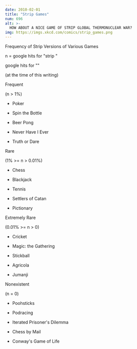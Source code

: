 ```yaml
---
date: 2010-02-01
title: "Strip Games"
num: 696
alt: >-
  HOW ABOUT A NICE GAME OF STRIP GLOBAL THERMONUCLEAR WAR?
img: https://imgs.xkcd.com/comics/strip_games.png
---
```

Frequency of Strip Versions of Various Games

n = google hits for "strip <game name>" 

 google hits for "<game name>"

(at the time of this writing)

Frequent

(n > 1%)

- Poker

- Spin the Bottle

- Beer Pong

- Never Have I Ever

- Truth or Dare

Rare

(1% >= n > 0.01%)

- Chess

- Blackjack

- Tennis

- Settlers of Catan

- Pictionary

Extremely Rare

(0.01% >= n > 0)

- Cricket

- Magic: the Gathering

- Stickball

- Agricola

- Jumanji

Nonexistent

(n = 0)

- Poohsticks

- Podracing

- Iterated Prisoner's Dilemma

- Chess by Mail

- Conway's Game of Life

